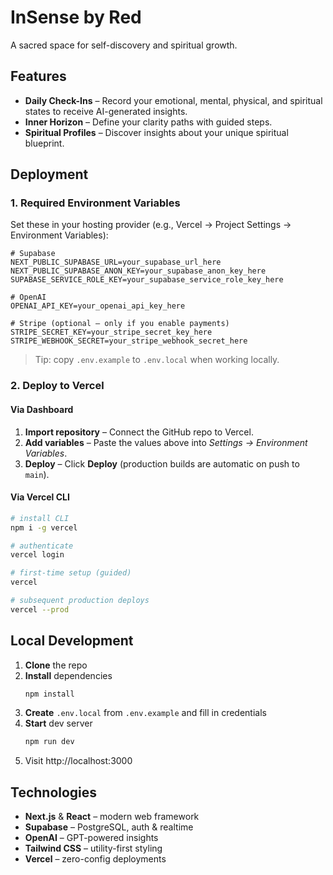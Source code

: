 # InSense by Red

A sacred space for self-discovery and spiritual growth.

## Features

- **Daily Check-Ins** – Record your emotional, mental, physical, and spiritual states to receive AI-generated insights.  
- **Inner Horizon** – Define your clarity paths with guided steps.  
- **Spiritual Profiles** – Discover insights about your unique spiritual blueprint.

## Deployment

### 1. Required Environment Variables

Set these in your hosting provider (e.g., Vercel → Project Settings → Environment Variables):

```
# Supabase
NEXT_PUBLIC_SUPABASE_URL=your_supabase_url_here
NEXT_PUBLIC_SUPABASE_ANON_KEY=your_supabase_anon_key_here
SUPABASE_SERVICE_ROLE_KEY=your_supabase_service_role_key_here

# OpenAI
OPENAI_API_KEY=your_openai_api_key_here

# Stripe (optional – only if you enable payments)
STRIPE_SECRET_KEY=your_stripe_secret_key_here
STRIPE_WEBHOOK_SECRET=your_stripe_webhook_secret_here
```

> Tip: copy `.env.example` to `.env.local` when working locally.

### 2. Deploy to Vercel

#### Via Dashboard

1. **Import repository** – Connect the GitHub repo to Vercel.  
2. **Add variables** – Paste the values above into *Settings → Environment Variables*.  
3. **Deploy** – Click **Deploy** (production builds are automatic on push to `main`).

#### Via Vercel CLI

```bash
# install CLI
npm i -g vercel

# authenticate
vercel login

# first-time setup (guided)
vercel

# subsequent production deploys
vercel --prod
```

## Local Development

1. **Clone** the repo  
2. **Install** dependencies  
   ```bash
   npm install
   ```
3. **Create** `.env.local` from `.env.example` and fill in credentials  
4. **Start** dev server  
   ```bash
   npm run dev
   ```
5. Visit http://localhost:3000

## Technologies

- **Next.js** & **React** – modern web framework  
- **Supabase** – PostgreSQL, auth & realtime  
- **OpenAI** – GPT-powered insights  
- **Tailwind CSS** – utility-first styling  
- **Vercel** – zero-config deployments
